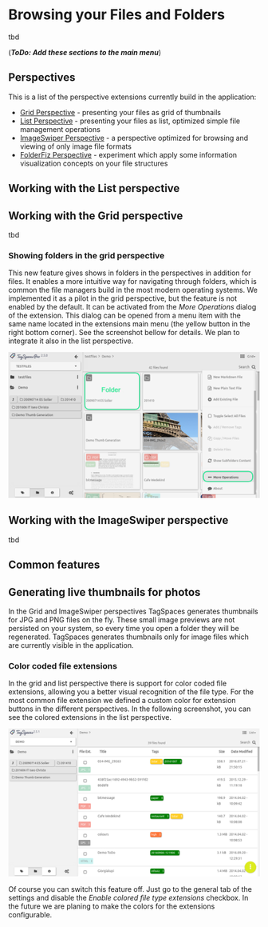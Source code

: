 # Browsing your Files and Folders

tbd

(***ToDo: Add these sections to the main menu***)


## Perspectives

This is a list of the perspective extensions currently build in the application:
* [Grid Perspective](extensions/perspectiveGrid.html) - presenting your files as grid of thumbnails
* [List Perspective](extensions/perspectiveList.html) - presenting your files as list, optimized simple file management operations
* [ImageSwiper Perspective](extensions/perspectiveImageSwiper.html) - a perspective optimized for browsing and viewing of only image file formats
* [FolderFiz Perspective](extensions/perspectiveGraph.html) - experiment which apply some information visualization concepts on your file structures


## Working with the List perspective

## Working with the Grid perspective
tbd

### Showing folders in the grid perspective
This new feature gives shows in folders in the perspectives in addition for files. It enables a more intuitive way for navigating through folders, which is common the file managers build in the most modern operating systems. We implemented it as a pilot in the grid perspective, but the feature is not enabled by the default. It can be activated from the *More Operations* dialog of the extension. This dialog can be opened from a menu item with the same name located in the extensions main menu (the yellow button in the right bottom corner). See the screenshot bellow for details. We plan to integrate it also in the list perspective.

![subfolder support in the grid perspective](media/subfolder-support-grid-perspective.png)


## Working with the ImageSwiper perspective
tbd

## Common features

## Generating live thumbnails for photos

In the Grid and ImageSwiper perspectives TagSpaces generates thumbnails for JPG and PNG files on the fly. These small image previews are not persisted on your system, so every time you open a folder they will be regenerated. TagSpaces generates thumbnails only for image files which are currently visible in the application.

### Color coded file extensions
In the grid and list perspective there is support for color coded file extensions, allowing you a better visual recognition of the file type.  For the most common file extension we defined a custom color for extension buttons in the different perspectives. In the following screenshot, you can see the colored extensions in the list perspective.

![color codes file extensions in the list perspective](/media/color-coded-file-extensions-list.png)

Of course you can switch this feature off. Just go to the general tab of the settings and disable the *Enable colored file type extensions* checkbox. In the future we are planing to make the colors for the extensions configurable.
